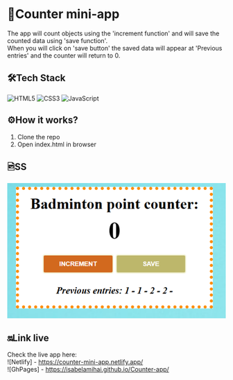 # 🧮Counter mini-app

The app will count objects using the 'increment function' and will save the counted data using 'save function'. <br/>
When you will click on 'save button' the saved data will appear at 'Previous entries' and the counter will return to 0.

## 🛠️Tech Stack
![HTML5](https://img.shields.io/badge/-HTML5-E34F26?logo=html5&logoColor=white&style=flat) ![CSS3](https://img.shields.io/badge/-CSS3-1572B6?logo=css3&logoColor=white&style=flat) ![JavaScript](https://img.shields.io/badge/-JavaScript-F7DF1E?logo=javascript&logoColor=black&style=flat)

## ⚙️How it works?

1. Clone the repo
2. Open index.html in browser

## 🖻SS

![SS with the app](image.png)

## 🔛Link live

Check the live app here:<br/>
![Netlify] - https://counter-mini-app.netlify.app/<br/>
![GhPages] - https://isabelamihai.github.io/Counter-app/

